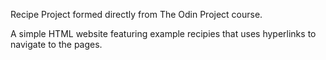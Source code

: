 Recipe Project formed directly from The Odin Project course. 

A simple HTML website featuring example recipies that uses hyperlinks to navigate to the pages.